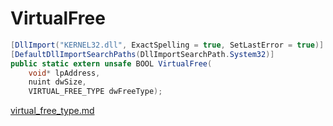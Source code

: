 # VirtualFree

```csharp
[DllImport("KERNEL32.dll", ExactSpelling = true, SetLastError = true)]
[DefaultDllImportSearchPaths(DllImportSearchPath.System32)]
public static extern unsafe BOOL VirtualFree(
    void* lpAddress,
    nuint dwSize,
    VIRTUAL_FREE_TYPE dwFreeType);
```

[virtual\_free\_type.md](../memory/virtual\_free\_type.md "mention")
